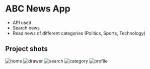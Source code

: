 # ABC News App

- API used
- Search news
- Read news of different categories (Politics, Sports, Technology)

## Project shots
![home](https://github.com/Mehedihasan1998/News_Application/assets/56060082/d391d8f4-a9cb-4922-982e-96aa158559c0)  ![drawer](https://github.com/Mehedihasan1998/News_Application/assets/56060082/43f799f7-2246-4bb1-8e59-dca3a2314d1f) ![search](https://github.com/Mehedihasan1998/News_Application/assets/56060082/61d26f4e-2565-4862-a294-b2de83c62b53) ![category](https://github.com/Mehedihasan1998/News_Application/assets/56060082/69cca05d-fce0-4133-a630-e596a3b3650c) ![profile](https://github.com/Mehedihasan1998/News_Application/assets/56060082/961a90c9-876e-4bdd-ab61-45b5be446593)
